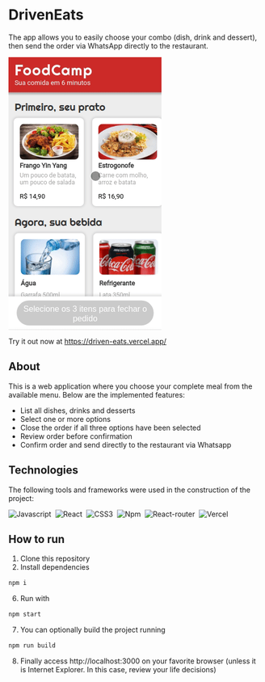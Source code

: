 # DrivenEats

The app allows you to easily choose your combo (dish, drink and dessert), then send the order via WhatsApp directly to the restaurant.

<img align="center" src="./public/assets/driveneats.gif" alt="GIF" />

Try it out now at https://driven-eats.vercel.app/

## About

This is a web application where you choose your complete meal from the available menu. Below are the implemented features:

- List all dishes, drinks and desserts
- Select one or more options
- Close the order if all three options have been selected
- Review order before confirmation
- Confirm order and send directly to the restaurant via Whatsapp

## Technologies
The following tools and frameworks were used in the construction of the project:<br>

![Javascript](https://img.shields.io/badge/JavaScript-F7DF1E?style=for-the-badge&logo=javascript&logoColor=black)&nbsp;
  ![React](https://img.shields.io/badge/React-20232A?style=for-the-badge&logo=react&logoColor=61DAFB)&nbsp;
  ![CSS3](https://img.shields.io/badge/CSS3-1572B6?style=for-the-badge&logo=css3&logoColor=white)&nbsp;
  ![Npm](https://img.shields.io/badge/npm-CB3837?style=for-the-badge&logo=npm&logoColor=white)&nbsp;
  ![React-router](https://img.shields.io/badge/React_Router-CA4245?style=for-the-badge&logo=react-router&logoColor=white)&nbsp;
  ![Vercel](https://img.shields.io/badge/Vercel-000000?style=for-the-badge&logo=vercel&logoColor=white)&nbsp;
  
## How to run

1. Clone this repository
2. Install dependencies
```bash
npm i
```
6. Run with
```bash
npm start
```
7. You can optionally build the project running
```bash
npm run build
```
8. Finally access http://localhost:3000 on your favorite browser (unless it is Internet Explorer. In this case, review your life decisions)